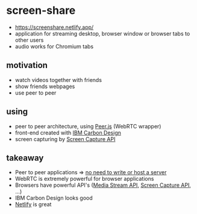 # screen-share
- https://screenshare.netlify.app/
- application for streaming desktop, browser window or browser tabs to other users
- audio works for Chromium tabs

## motivation
- watch videos together with friends 
- show friends webpages
- use peer to peer


## using
- peer to peer architecture, using [Peer.js](https://peerjs.com/) (WebRTC wrapper)
- front-end created with [IBM Carbon Design](https://www.carbondesignsystem.com/)
- screen capturing by [Screen Capture API](https://developer.mozilla.org/en-US/docs/Web/API/Screen_Capture_API)



## takeaway
   - Peer to peer applications => <ins>no need to write or host a server</ins>
   - WebRTC is extremely powerful for browser applications
   - Browsers have powerful API's ([Media Stream API](https://developer.mozilla.org/en-US/docs/Web/API/Media_Streams_API), [Screen Capture API](https://developer.mozilla.org/en-US/docs/Web/API/Screen_Capture_API), ...)
   - IBM Carbon Design looks good
   - [Netlify](https://www.netlify.com/) is great
